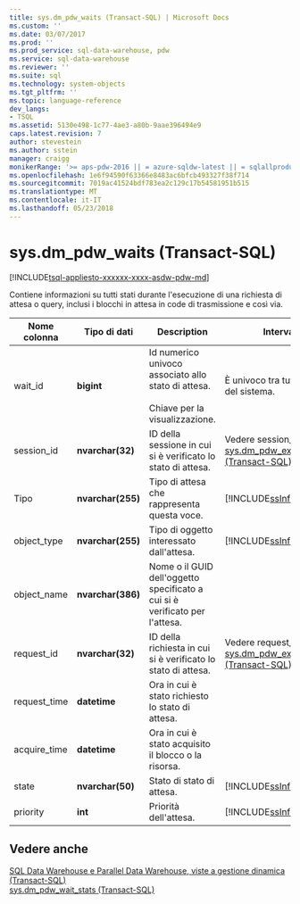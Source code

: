 ```yaml
---
title: sys.dm_pdw_waits (Transact-SQL) | Microsoft Docs
ms.custom: ''
ms.date: 03/07/2017
ms.prod: ''
ms.prod_service: sql-data-warehouse, pdw
ms.service: sql-data-warehouse
ms.reviewer: ''
ms.suite: sql
ms.technology: system-objects
ms.tgt_pltfrm: ''
ms.topic: language-reference
dev_langs:
- TSQL
ms.assetid: 5130e498-1c77-4ae3-a80b-9aae396494e9
caps.latest.revision: 7
author: stevestein
ms.author: sstein
manager: craigg
monikerRange: '>= aps-pdw-2016 || = azure-sqldw-latest || = sqlallproducts-allversions'
ms.openlocfilehash: 1e6f94590f63366e8483ac6bfcb493327f38f714
ms.sourcegitcommit: 7019ac41524bdf783ea2c129c17b54581951b515
ms.translationtype: MT
ms.contentlocale: it-IT
ms.lasthandoff: 05/23/2018
---
```

# <a name="sysdmpdwwaits-transact-sql"></a>sys.dm_pdw_waits (Transact-SQL)
[!INCLUDE[tsql-appliesto-xxxxxx-xxxx-asdw-pdw-md](../../includes/tsql-appliesto-xxxxxx-xxxx-asdw-pdw-md.md)]

  Contiene informazioni su tutti stati durante l'esecuzione di una richiesta di attesa o query, inclusi i blocchi in attesa in code di trasmissione e così via.  
  
|Nome colonna|Tipo di dati|Description|Intervallo|  
|-----------------|---------------|-----------------|-----------|  
|wait_id|**bigint**|Id numerico univoco associato allo stato di attesa.<br /><br /> Chiave per la visualizzazione.|È univoco tra tutte le attese del sistema.|  
|session_id|**nvarchar(32)**|ID della sessione in cui si è verificato lo stato di attesa.|Vedere session_id in [sys.dm_pdw_exec_sessions &#40;Transact-SQL&#41;](../../relational-databases/system-dynamic-management-views/sys-dm-pdw-exec-sessions-transact-sql.md).|  
|Tipo|**nvarchar(255)**|Tipo di attesa che rappresenta questa voce.|[!INCLUDE[ssInfoNA](../../includes/ssinfona-md.md)]|  
|object_type|**nvarchar(255)**|Tipo di oggetto interessato dall'attesa.|[!INCLUDE[ssInfoNA](../../includes/ssinfona-md.md)]|  
|object_name|**nvarchar(386)**|Nome o il GUID dell'oggetto specificato a cui si è verificato per l'attesa.||  
|request_id|**nvarchar(32)**|ID della richiesta in cui si è verificato lo stato di attesa.|Vedere request_id in [sys.dm_pdw_exec_requests &#40;Transact-SQL&#41;](../../relational-databases/system-dynamic-management-views/sys-dm-pdw-exec-requests-transact-sql.md).|  
|request_time|**datetime**|Ora in cui è stato richiesto lo stato di attesa.||  
|acquire_time|**datetime**|Ora in cui è stato acquisito il blocco o la risorsa.||  
|state|**nvarchar(50)**|Stato di stato di attesa.|[!INCLUDE[ssInfoNA](../../includes/ssinfona-md.md)]|  
|priority|**int**|Priorità dell'attesa.|[!INCLUDE[ssInfoNA](../../includes/ssinfona-md.md)]|  
  
## <a name="see-also"></a>Vedere anche  
 [SQL Data Warehouse e Parallel Data Warehouse, viste a gestione dinamica &#40;Transact-SQL&#41;](../../relational-databases/system-dynamic-management-views/sql-and-parallel-data-warehouse-dynamic-management-views.md)   
 [sys.dm_pdw_wait_stats &#40;Transact-SQL&#41;](../../relational-databases/system-dynamic-management-views/sys-dm-pdw-wait-stats-transact-sql.md)  
  
  
